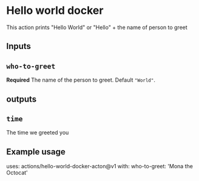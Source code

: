# Hello world docker

This action prints "Hello World" or "Hello" + the name of person to greet

## Inputs

## `who-to-greet`
**Required** The name of the person to greet. Default `"World"`.

## outputs

## `time`

The time we greeted you

## Example usage
uses: actions/hello-world-docker-acton@v1
with:
    who-to-greet: 'Mona the Octocat'
